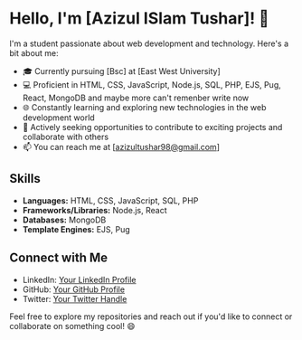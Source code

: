 # Hello, I'm [Azizul ISlam Tushar]! 👋

I'm a student passionate about web development and technology. Here's a bit about me:

- 🎓 Currently pursuing [Bsc] at [East West University]
- 💻 Proficient in HTML, CSS, JavaScript, Node.js, SQL, PHP, EJS, Pug, React, MongoDB and maybe more can't remenber write now
- 🌐 Constantly learning and exploring new technologies in the web development world
- 🚀 Actively seeking opportunities to contribute to exciting projects and collaborate with others
- 📫 You can reach me at [azizultushar98@gmail.com]

## Skills

- **Languages:** HTML, CSS, JavaScript, SQL, PHP
- **Frameworks/Libraries:** Node.js, React
- **Databases:** MongoDB
- **Template Engines:** EJS, Pug

## Connect with Me

- LinkedIn: [Your LinkedIn Profile](https://www.linkedin.com/in/azizul-islam-tushar-56954b29b/)
- GitHub: [Your GitHub Profile](https://github.com/AIsTushar)
- Twitter: [Your Twitter Handle](https://x.com/tushar_azizul)

Feel free to explore my repositories and reach out if you'd like to connect or collaborate on something cool! 😄
